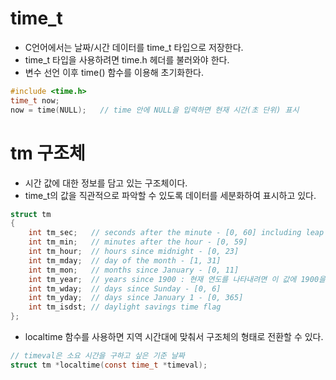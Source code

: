 # time_t

- C언어에서는 날짜/시간 데이터를 time_t 타입으로 저장한다.
- time_t 타입을 사용하려면 time.h 헤더를 불러와야 한다.
- 변수 선언 이후 time() 함수를 이용해 초기화한다.

```c
#include <time.h>
time_t now;
now = time(NULL);   // time 안에 NULL을 입력하면 현재 시간(초 단위) 표시
```

# tm 구조체

- 시간 값에 대한 정보를 담고 있는 구조체이다.
- time_t의 값을 직관적으로 파악할 수 있도록 데이터를 세분화하여 표시하고 있다.

```c
struct tm
{
    int tm_sec;   // seconds after the minute - [0, 60] including leap second
    int tm_min;   // minutes after the hour - [0, 59]
    int tm_hour;  // hours since midnight - [0, 23]
    int tm_mday;  // day of the month - [1, 31]
    int tm_mon;   // months since January - [0, 11]
    int tm_year;  // years since 1900 : 현재 연도를 나타내려면 이 값에 1900을 더하면 된다.
    int tm_wday;  // days since Sunday - [0, 6]
    int tm_yday;  // days since January 1 - [0, 365]
    int tm_isdst; // daylight savings time flag
};

```

- localtime 함수를 사용하면 지역 시간대에 맞춰서 구조체의 형태로 전환할 수 있다.

```c
// timeval은 소요 시간을 구하고 싶은 기준 날짜
struct tm *localtime(const time_t *timeval);
```